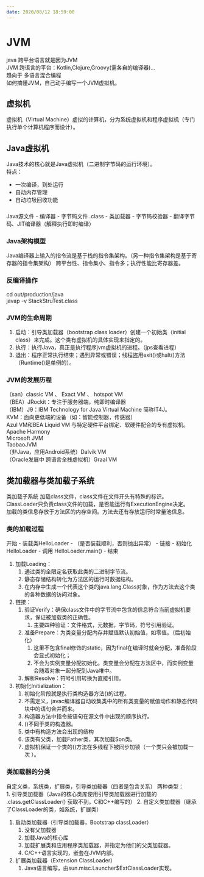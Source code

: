 ```yaml
---
date: 2020/08/12 18:59:00
---
```

# JVM  
java 跨平台语言就是因为JVM  
JVM 跨语言的平台：Kotlin,Clojure,Groovy(需各自的编译器)...  
趋向于 多语言混合编程  
如何搞懂JVM，自己动手编写一个JVM虚拟机。  

## 虚拟机  
虚拟机（Virtual Machine）虚拟的计算机，分为系统虚拟机和程序虚拟机（专门执行单个计算机程序而设计）。
## Java虚拟机    
Java技术的核心就是Java虚拟机（二进制字节码的运行环境）。  
特点： 
* 一次编译，到处运行  
* 自动内存管理  
* 自动垃圾回收功能  
### 
Java源文件 - 编译器 - 字节码文件 .class - 类加载器 - 字节码校验器 - 翻译字节码、JIT编译器（解释执行即时编译）  
### Java架构模型  
Java编译器上输入的指令流是基于栈的指令集架构。（另一种指令集架构是基于寄存器的指令集架构） 
跨平台性、指令集小、指令多；执行性能比寄存器差。 
### 反编译操作  
cd out/production/java  
javap -v StackStruTest.class    
### JVM的生命周期  
1. 启动：引导类加载器（bootstrap class loader）创建一个初始类（initial class）来完成。这个类有虚拟机的具体实现来指定的。  
2. 执行：执行Java，真正是执行程序jvm虚拟机的进程。（jps查看进程）  
3. 退出：程序正常执行结束；遇到异常或错误；线程盗用exit()或halt()方法（Runtime()是单例的）。  
### JVM的发展历程  
（san）classic VM 、 Exact VM 、 hotspot VM    
（BEA）JRockit：专注于服务器端，纯即时编译器  
（IBM）J9：IBM Technology for Java Virtual Machine 简称IT4J。  
KVM：面向更低端的设备（如：智能控制器，传感器）  
Azul VM和BEA Liquid VM 与特定硬件平台绑定、软硬件配合的专有虚拟机。  
Apache Harmony  
Microsoft JVM  
TaobaoJVM  
（非Java，应用Android系统）Dalvik VM  
（Oracle发展中 跨语言全栈虚拟机）Graal VM  
## 类加载器与类加载子系统  
类加载子系统 加载class文件，class文件在文件开头有特殊的标识。   
ClassLoader只负责class文件的加载，是否能运行有ExecutionEngine决定。  
加载的类信息存放于方法区的内存空间。方法去还有存放运行时常量池信息。  
### 类的加载过程  
开始 - 装载类HelloLoader - （是否装载顺利，否则抛出异常） - 链接 - 初始化HelloLoader - 调用 HelloLoader.main() - 结束  

1. 加载Loading：
	1. 通过类的全限定名获取此类的二进制字节流。
	2. 静态存储结构转化为方法区的运行时数据结构。
	3. 在内存中生成一个代表这个类的java.lang.Class对象，作为方法去这个类的各种数据的访问对象。
2. 链接：
	1. 验证Verify：确保class文件中的字节流中包含的信息符合当前虚拟机要求，保证被加载类的正确性。
		1. 主要四种验证：文件格式，元数据，字节码，符号引用验证。
	2. 准备Prepare：为类变量分配内存并赋值默认初始值，如零值。（后初始化）  
		1. 这里不包含final修饰的static，因为final在编译时就会分配，准备阶段会显式初始化；
		2. 不会为实例变量分配初始化。类变量会分配在方法区中，而实例变量会随着对象一起分配到Java堆中。
	3. 解析Resolve：符号引用转换为直接引用。
3. 初始化Initialization：
	1.  初始化阶段就是执行类构造器方法<clinit>()的过程。
	2.  不需定义，javac编译器自动收集类中的所有类变量的赋值动作和静态代码块中的语句合并而来。
	3.  构造器方法中指令按语句在源文件中出现的顺序执行。
	4.  <clinit>()不同于类的构造器。
	5.  类中有构造方法会出现<init>的结构
	6.  该类有父类，加载Father类，其次加载Son类。
	7.  虚拟机保证一个类的<clinit>()方法在多线程下被同步加锁（一个类只会被加载一次 ）。  
### 类加载器的分类
自定义类，系统类，扩展类，引导类加载器（四者是包含关系）
两种类型：  
	1. 引导类加载器（Java的核心类库使用引导类加载器进行加载的 .class.getClassLoader() 获取不到。C和C++编写的）
	2. 自定义类加载器（继承了ClassLoader的类，如系统，扩展类） 
1. 启动类加载器（引导类加载器，Bootstrap classLoader）  
	1. 没有父加载器
	2. 加载Java的核心库
	3. 加载扩展类和应用程序类加载器，并指定为他们的父类加载器。
	4. C/C++语言实现的，嵌套在JVM内部。
2. 扩展类加载器（Extension ClassLoader）
	1. Java语言编写，由sun.misc.Launcher$ExtClassLoader实现。

  

